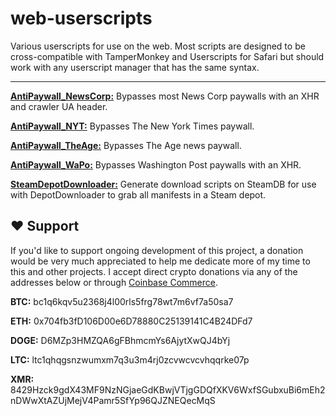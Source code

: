 # web-userscripts

Various userscripts for use on the web. Most scripts are designed to be cross-compatible with TamperMonkey and Userscripts for Safari but should work with any userscript manager that has the same syntax.

---

**[AntiPaywall_NewsCorp:](Paywall%20Bypasses/AntiPaywall_NewsCorp.js)** Bypasses most News Corp paywalls with an XHR and crawler UA header.

**[AntiPaywall_NYT:](Paywall%20Bypasses/AntiPaywall_NYT.js)** Bypasses The New York Times paywall.

**[AntiPaywall_TheAge:](Paywall%20Bypasses/AntiPaywall_TheAge.js)** Bypasses The Age news paywall.

**[AntiPaywall_WaPo:](Paywall%20Bypasses/AntiPaywall_WaPo.js)** Bypasses Washington Post paywalls with an XHR.

**[SteamDepotDownloader:](SteamDB/SteamDepotDownloader.js)** Generate download scripts on SteamDB for use with DepotDownloader to grab all manifests in a Steam depot.

## :heart: Support

If you'd like to support ongoing development of this project, a donation would be very much appreciated to help me dedicate more of my time to this and other projects. I accept direct crypto donations via any of the addresses below or through [Coinbase Commerce](https://commerce.coinbase.com/checkout/bb4f7665-bfdc-4c22-9fc8-78299010b1c8).

**BTC:** bc1q6kqv5u2368j4l00rls5frg78wt7m6vf7a50sa7

**ETH:** 0x704fb3fD106D00e6D78880C25139141C4B24DFd7

**DOGE:** D6MZp3HMZQA6gFBhmcmYs6AjytXwQJ4bYj

**LTC:** ltc1qhqgsnzwumxm7q3u3m4rj0zcvwcvcvhqqrke07p

**XMR:** 8429Hzck9gdX43MF9NzNGjaeGdKBwjVTjgGDQfXKV6WxfSGubxuBi6mEh2nDWwXtAZUjMejV4Pamr5SfYp96QJZNEQecMqS

